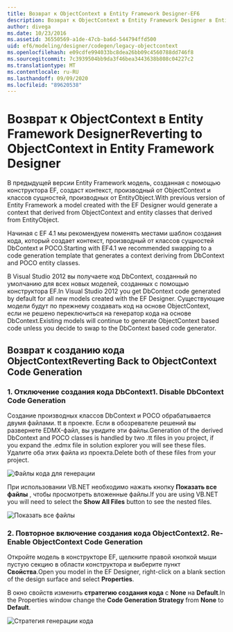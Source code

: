 ```yaml
---
title: Возврат к ObjectContext в Entity Framework Designer-EF6
description: Возврат к ObjectContext в Entity Framework Designer в Entity Framework 6
author: divega
ms.date: 10/23/2016
ms.assetid: 36550569-a1de-47cb-ba6d-544794ffd500
uid: ef6/modeling/designer/codegen/legacy-objectcontext
ms.openlocfilehash: e09cdfe994033bc8dea26bb09c4560788dd746f8
ms.sourcegitcommit: 7c3939504bb9da3f46bea3443638b808c04227c2
ms.translationtype: MT
ms.contentlocale: ru-RU
ms.lasthandoff: 09/09/2020
ms.locfileid: "89620538"
---
```

# <a name="reverting-to-objectcontext-in-entity-framework-designer"></a><span data-ttu-id="baff3-103">Возврат к ObjectContext в Entity Framework Designer</span><span class="sxs-lookup"><span data-stu-id="baff3-103">Reverting to ObjectContext in Entity Framework Designer</span></span>
<span data-ttu-id="baff3-104">В предыдущей версии Entity Framework модель, созданная с помощью конструктора EF, создаст контекст, производный от ObjectContext и классов сущностей, производных от EntityObject.</span><span class="sxs-lookup"><span data-stu-id="baff3-104">With previous version of Entity Framework a model created with the EF Designer would generate a context that derived from ObjectContext and entity classes that derived from EntityObject.</span></span>

<span data-ttu-id="baff3-105">Начиная с EF 4.1 мы рекомендуем поменять местами шаблон создания кода, который создает контекст, производный от классов сущностей DbContext и POCO.</span><span class="sxs-lookup"><span data-stu-id="baff3-105">Starting with EF4.1 we recommended swapping to a code generation template that generates a context deriving from DbContext and POCO entity classes.</span></span>

<span data-ttu-id="baff3-106">В Visual Studio 2012 вы получаете код DbContext, созданный по умолчанию для всех новых моделей, созданных с помощью конструктора EF.</span><span class="sxs-lookup"><span data-stu-id="baff3-106">In Visual Studio 2012 you get DbContext code generated by default for all new models created with the EF Designer.</span></span> <span data-ttu-id="baff3-107">Существующие модели будут по прежнему создавать код на основе ObjectContext, если не решено переключиться на генератор кода на основе DbContext.</span><span class="sxs-lookup"><span data-stu-id="baff3-107">Existing models will continue to generate ObjectContext based code unless you decide to swap to the DbContext based code generator.</span></span>

## <a name="reverting-back-to-objectcontext-code-generation"></a><span data-ttu-id="baff3-108">Возврат к созданию кода ObjectContext</span><span class="sxs-lookup"><span data-stu-id="baff3-108">Reverting Back to ObjectContext Code Generation</span></span>

### <a name="1-disable-dbcontext-code-generation"></a><span data-ttu-id="baff3-109">1. Отключение создания кода DbContext</span><span class="sxs-lookup"><span data-stu-id="baff3-109">1. Disable DbContext Code Generation</span></span>

<span data-ttu-id="baff3-110">Создание производных классов DbContext и POCO обрабатывается двумя файлами. tt в проекте. Если в обозревателе решений вы развернете EDMX-файл, вы увидите эти файлы.</span><span class="sxs-lookup"><span data-stu-id="baff3-110">Generation of the derived DbContext and POCO classes is handled by two .tt files in you project, if you expand the .edmx file in solution explorer you will see these files.</span></span> <span data-ttu-id="baff3-111">Удалите оба этих файла из проекта.</span><span class="sxs-lookup"><span data-stu-id="baff3-111">Delete both of these files from your project.</span></span>

![Файлы кода для генерации](~/ef6/media/codegenfiles.png)

<span data-ttu-id="baff3-113">При использовании VB.NET необходимо нажать кнопку **Показать все файлы** , чтобы просмотреть вложенные файлы.</span><span class="sxs-lookup"><span data-stu-id="baff3-113">If you are using VB.NET you will need to select the **Show All Files** button to see the nested files.</span></span>

![Показать все файлы](~/ef6/media/showallfiles.png)

### <a name="2-re-enable-objectcontext-code-generation"></a><span data-ttu-id="baff3-115">2. Повторное включение создания кода ObjectContext</span><span class="sxs-lookup"><span data-stu-id="baff3-115">2. Re-Enable ObjectContext Code Generation</span></span>

<span data-ttu-id="baff3-116">Откройте модель в конструкторе EF, щелкните правой кнопкой мыши пустую секцию в области конструктора и выберите пункт **Свойства**.</span><span class="sxs-lookup"><span data-stu-id="baff3-116">Open you model in the EF Designer, right-click on a blank section of the design surface and select **Properties**.</span></span>

<span data-ttu-id="baff3-117">В окно свойств изменить **стратегию создания кода** с **None** на **Default**.</span><span class="sxs-lookup"><span data-stu-id="baff3-117">In the Properties window change the **Code Generation Strategy** from **None** to **Default**.</span></span>

![Стратегия генерации кода](~/ef6/media/codegenstrategy.png)
